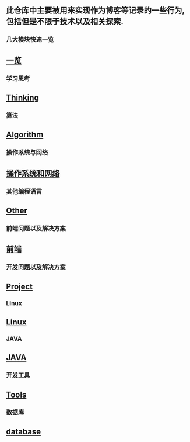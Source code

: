 ## 此仓库中主要被用来实现作为博客等记录的一些行为,包括但是不限于技术以及相关探索.


### 几大模块快速一览
## [一览](https://github.com/PandyYang/Blog/projects)

### 学习思考
## [Thinking](https://github.com/PandyYang/Blog/projects/9)

### 算法
## [Algorithm](https://github.com/PandyYang/Blog/projects/8)


### 操作系统与网络
## [操作系统和网络](https://github.com/PandyYang/Blog/projects/7)


### 其他编程语言
## [Other](https://github.com/PandyYang/Blog/projects/6)


### 前端问题以及解决方案
## [前端](https://github.com/PandyYang/Blog/projects/5)


### 开发问题以及解决方案
## [Project](https://github.com/PandyYang/Blog/projects/4)


### Linux
## [Linux](https://github.com/PandyYang/Blog/projects/3)


### JAVA
## [JAVA](https://github.com/PandyYang/Blog/projects/2)


### 开发工具
## [Tools](https://github.com/PandyYang/Blog/projects/1)

### 数据库
## [database](https://github.com/PandyYang/Blog/projects/10)
